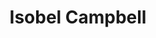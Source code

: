 ---
title: "Isobel Campbell"
summary: "Former singer in the band Belle & Sebastian. After doing the main vocals for the band The Gentle Waves , she now releases material under her own name. She was born 27 April 1976 in Glasgow, Scotland, UK."
image: "isobel-campbell.jpg"
apple_music_artist_url: "https://music.apple.com/gb/artist/isobel-campbell/4996189"
wikipedia_url: "none"
---